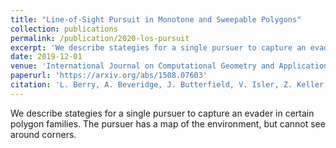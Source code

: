 ```yaml
---
title: "Line-of-Sight Pursuit in Monotone and Sweepable Polygons"
collection: publications
permalink: /publication/2020-los-pursuit
excerpt: 'We describe stategies for a single pursuer to capture an evader in certain polygon families. The pursuer has a map of the environment, but cannot see around corners.'
date: 2019-12-01
venue: 'International Journal on Computational Geometry and Applications'
paperurl: 'https://arxiv.org/abs/1508.07603'
citation: 'L. Berry, A. Beveridge, J. Butterfield, V. Isler, Z. Keller, A. Shine, J. Wang,  Line-of-Sight Pursuit in Monotone and Scallop Polygons, International Journal on Computational Geometry and Applications,  Vol. 29, No. 4 (2019) 307–351.' 
---
```


We describe stategies for a single pursuer to capture an evader in certain polygon families. The pursuer has a map of the environment, but cannot see around corners.
